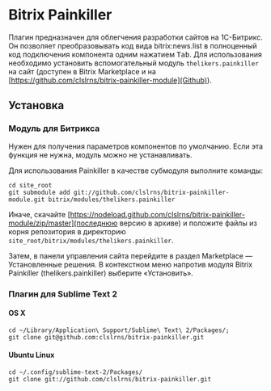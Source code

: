 Bitrix Painkiller
=================

Плагин предназначен для облегчения разработки сайтов на 1С-Битрикс. Он позволяет преобразовывать код вида bitrix:news.list в полноценный код подключения компонента одним нажатием <kbd>Tab</kbd>. Для использования необходимо установить вспомогательный модуль `thelikers.painkiller` на сайт (доступен в Bitrix Marketplace и на [https://github.com/clslrns/bitrix-painkiller-module](Github)).

Установка
-------------------------------
### Модуль для Битрикса
Нужен для получения параметров компонентов по умолчанию. Если эта функция не нужна, модуль можно не устанавливать.

Для использования Painkiller в качестве субмодуля выполните команды:

    cd site_root
    git submodule add git://github.com/clslrns/bitrix-painkiller-module.git bitrix/modules/thelikers.painkiller

Иначе, скачайте [https://nodeload.github.com/clslrns/bitrix-painkiller-module/zip/master](последнюю версию в архиве) и положите файлы из корня репозитория в директорию `site_root/bitrix/modules/thelikers.painkiller`.

Затем, в панели управления сайта перейдите в раздел Marketplace — Установленные решения. В контекстном меню напротив модуля Bitrix Painkiller (thelikers.painkiller) выберите «Установить».

### Плагин для Sublime Text 2

#### OS X

    cd ~/Library/Application\ Support/Sublime\ Text\ 2/Packages/;
    git clone git@github.com:clslrns/bitrix-painkiller.git

#### Ubuntu Linux

    cd ~/.config/sublime-text-2/Packages/
    git clone git://github.com/clslrns/bitrix-painkiller.git

